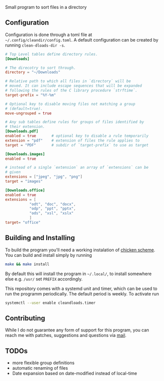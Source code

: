 Small program to sort files in a directory

## Configuration

Configuration is done through a toml file at `~/.config/cleandir/config.toml`. A
default configuration can be created by running `clean-dloads-dir -s`.

```toml
# Top Level tables define directory rules.
[Downloads]

# The direcotry to sort through.
directory = "~/Downloads"

# Relative path to which all files in `directory` will be
# moved. It can include escape sequences that will be expanded
# following the rules of the C library procedure `strftime`.
target-prefix = "%Y-%m"

# Optional key to disable moving files not matching a group
# (default=true).
move-ungrouped = true

# Any sub tables define rules for groups of files identified by
# their extension.
[Downloads.pdf]
enabled = true       # optional key to disable a rule temporarily
extension = "pdf"    # extension of files the rule applies to
target = "PDF"       # subdir of `target-prefix` to use as target

[Downloads.images]
enabled = true

# instead of a single `extension` an array of `extensions` can be
# given
extensions = ["jpeg", "jpg", "png"]
target = "images"

[Downloads.office]
enabled = true
extensions = [
           "odt", "doc", "docx",
           "odp", "ppt", "pptx",
           "ods", "xsl", "xslx"
           ]
target= "office"
```

## Building and Installing

To build the program you'll need a working instalation of [chicken
scheme](https://call-cc.org/). You can build and install simply by running

```bash
make && make install
```

By default this will install the program in `~/.local/`, to install somewhere
else e.g. `/usr/` set `PREFIX` accordingly.

This repository comes with a systemd unit and timer, which can be used to run
the programm periodically. The default period is weekly. To activate run

```bash
systemctl --user enable cleandloads.timer
```

## Contributing

While I do not guarantee any form of support for this program, you can reach me
with patches, suggestions and questions via [mail](mailto:lou+git@repetitions.de).

## TODOs

- more flexible group definitions
- automatic renaming of files
- Date expansion based on date-modified instead of local-time
